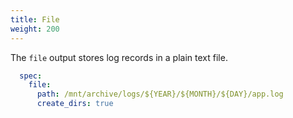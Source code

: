 ```yaml
---
title: File
weight: 200
---
```


The `file` output stores log records in a plain text file.

```yaml
  spec:
    file:
      path: /mnt/archive/logs/${YEAR}/${MONTH}/${DAY}/app.log
      create_dirs: true
```

